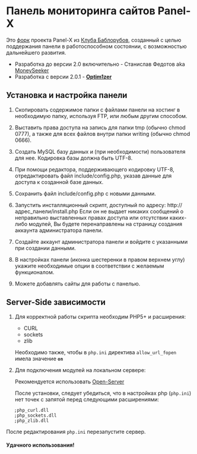 # Панель мониторинга сайтов Panel-X

Это [форк](http://ru.wikipedia.org/wiki/%D0%A4%D0%BE%D1%80%D0%BA) проекта Panel-X из [Клуба Баблорубов](http://bablorub.ru), созданный с целью поддержания панели в работоспособном состоянии, с возможностью дальнейшего развития.

- Разработка до версии 2.0 включительно - Станислав Федотов aka [MoneySeeker](http://moneyseeker.ru)
- Разработка с версии 2.0.1 - **[Optim1zer](http://optim1zer.ru)**

## Установка и настройка панели

1. Скопировать содержимое папки с файлами панели на хостинг в необходимую
   папку, используя FTP, или любым другим способом.

2. Выставить права доступа на запись для папки tmp (обычно chmod 0777),
   а также для всех файлов внутри папки writing (обычно chmod 0666).

3. Создать MySQL базу данных и (при необходимости) пользователя для нее.
   Кодировка базы должна быть UTF-8.

4. При помощи редактора, поддерживающего кодировку UTF-8, отредактировать
   файл include/config.php, указав данные для доступа к созданной базе данных.

5. Сохранить файл include/config.php с новыми данными.

6. Запустить инсталляционный скрипт, доступный по адресу:
   http://адрес_панели/install.php
   Если он не выдает никаких сообщений о неправильно выставленных правах доступа
   или отсутствии каких-либо модулей, Вы будете перенаправлены на страницу
   создания аккаунта администратора панели.

7. Создайте аккаунт администратора панели и войдите с указанными при создании
   данными.

8. В настройках панели (иконка шестеренки в правом верхнем углу) укажите
   необходимые опции в соответствии с желаемым функционалом.

9. Можете добавлять сайты для работы с панелью.

## Server-Side зависимости

1. Для корректной работы скрипта необходим PHP5+ и расширения:
	- CURL
	- sockets
	- zlib

   Необходимо также, чтобы в `php.ini` директива `allow_url_fopen` имела значение **`on`**

2. Для подключения модулей на локальном сервере:

   Рекомендуется использовать [Open-Server](http://open-server.ru/)

   После установки, следует убедиться, что в настройках php (`php.ini`) нет точек с запятой перед следующими расширениями:
```
   ;php_curl.dll
   ;php_sockets.dll
   ;php_zlib.dll
```
   После редактирования `php.ini` перезапустите сервер.

#### Удачного использования!
